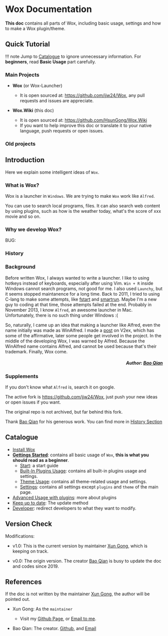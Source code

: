 # Wox Documentation

**This doc** contains all parts of Wox, including basic usage, settings and how to make a Wox plugin/theme.


## Quick Tutorial

!!! note Jump to [Catalogue](#catalogue) to ignore unnecessary information. For **beginners**, read **Basic Usage** part carefully.


### Main Projects

- **Wox** (or Wox-Launcher) 
    - It is open sourced at: https://github.com/jjw24/Wox, any pull requests and issues are appreciate.

- **Wox.Wiki** (this doc)
  - It is open sourced at: https://github.com/HsunGong/Wox.Wiki
  - If you want to help improve this doc or translate it to your native language, push requests or open issues.

### Old projects

<place-holder>

## Introduction

Here we explain some intelligent ideas of `Wox`.

### What is Wox?

Wox is a launcher in `Windows`. We are trying to make `Wox` work like `Alfred`.

You can use to search local programs, files. It can also search web content by using plugins, such as how is the weather today, what's the score of xxx movie and so on.

### Why we develop Wox?

BUG: <place-holder>


### History

### Background

Before written Wox, I always wanted to write a launcher. I like to using hotkeys instead of keyboards, especially after using Vim. 
`Win + R` inside Windows cannot search programs, not good for me. I also used `Launchy`, but it seems stopped maintanence for a long time. 
Back to 2011, I tried to using C-lang to make some attempts, like [fstart](https://code.google.com/p/fstart/) and [smartrun](https://code.google.com/p/smartrun/). 
Maybe I'm a new guy to coding at that time, those attempts failed at the end. 
Probably in November 2013, I know `Alfred`, an awesome launcher in Mac. 
Unfortunately, there is no such thing under Windows :(

So, naturally, I came up an idea that making a launcher like Alfred, even the name initially was made as WinAlfred. I made a [post](http://v2ex.com/t/93922) on V2ex, which has some of the affirmative, later some people get involved in the project. In the middle of the developing Wox, I was warned by Alfred. Because the WinAlfred name contains Alfred, and cannot be used because that's their trademark. Finally, Wox come.

##### <p align="right">Author: [Bao Qian](#baoqian)</p>


### Supplements

If you don't know what `Alfred` is, search it on google.

The active fork is https://github.com/jjw24/Wox, just push your new ideas or open issues if you want.

The original repo is not archived, but far behind this fork.

Thank [Bao Qian](#baoqian) for his generous work. You can find more in [History Section](#history)

## <a id="catalogue">Catalogue</a>

- [Install Wox](basic/install.md)
- [**Gettings Started**](basic/usage.md): contains all basic usage of `Wox`, **this is what you should read as a beginner**.
  - [Start](basic/usage.md): a start guide
  - [Built-In Plugins Usage](basic/plugins.md): contains all built-in plugins usage and settings.
  - [Theme Usage](basic/themes.md): contains all theme-related usage and settings.
  - [Settings](basic/settings.md): contains all settings except `plugins` and `theme` of the main page.
- [Advanced Usage with plugins](plugins/main.md): more about plugins
- [Keep up to date](basic/update.md): The update method
- [Developer](basic/develop.md): redirect developers to what they want to modify.

<!-- Logic: Tutorial give all basic usage, and store at `basic` folder. Details (plugin, theme, refer) can be found in different folder. -->

## Version Check

Modifications:

- v1.0: This is the current version by maintainer [Xun Gong](#xungong), which is keeping on track.

- v0.0: The origin version. The creator [Bao Qian](#baoqian) is busy to update the doc and codes since 2019.



## References
<!-- 锚点：
必须全小写
空格用’-'代替
‘_’ '()'需要去掉
-->

If the doc is not written by the maintainer [Xun Gong](#xungong), the author will be pointed out.

- <a id="xungong">Xun Gong</a>: As the `maintainer` 
    - Visit my [Github Page](https://github.com/hsungong), or [Email to me](mailto:gongxuncd@gmail.com).

- <a id="baoqian">Bao Qian</a>: The creator. [Github](https://github.com/bao-qian), and [Email](mailto:qianlf2008@163.com)